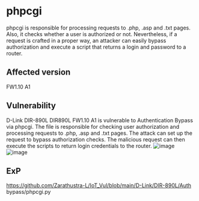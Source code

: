# phpcgi

phpcgi is responsible for processing requests to .php, .asp and .txt pages. Also, it checks whether a user is authorized or not. Nevertheless, if a request is crafted in a proper way, an attacker can easily bypass authorization and execute a script that returns a login and password to a router.


## Affected version

FW1.10 A1

## Vulnerability

D-Link DIR-890L DIR890L FW1.10 A1 is vulnerable to Authentication Bypass via phpcgi. The file is responsible for checking user authorization and processing requests to .php, .asp and .txt pages. The attack can set up the request to bypass authorization checks. The malicious request can then execute the scripts to return login credentials to the router.
![image](https://user-images.githubusercontent.com/69450502/226828196-b5b10c31-edbb-4a47-8c56-2b9f5aa02956.png)
![image](https://user-images.githubusercontent.com/69450502/226828326-821af73f-e7c5-4168-9ea7-5e45301c4f5d.png)


## ExP
https://github.com/Zarathustra-L/IoT_Vul/blob/main/D-Link/DIR-890L/Auth bypass/phpcgi.py
